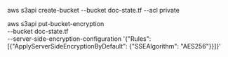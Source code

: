 aws s3api create-bucket --bucket doc-state.tf --acl private

aws s3api put-bucket-encryption \
    --bucket doc-state.tf \
    --server-side-encryption-configuration '{"Rules": [{"ApplyServerSideEncryptionByDefault": {"SSEAlgorithm": "AES256"}}]}'
